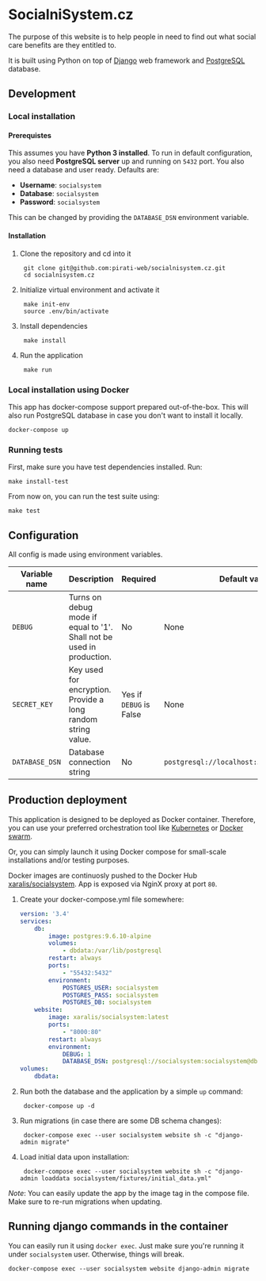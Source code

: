 # SocialniSystem.cz

The purpose of this website is to help people in need to find out what social
care benefits are they entitled to.

It is built using Python on top of [Django](https://www.djangoproject.com/)
web framework and [PostgreSQL](https://www.postgresql.org/) database.

## Development

### Local installation

#### Prerequistes

This assumes you have **Python 3 installed**. To run in default
configuration, you also need **PostgreSQL server** up and running on `5432` port. You
also need a database and user ready. Defaults are:

* **Username**: `socialsystem`
* **Database**: `socialsystem`
* **Password**: `socialsystem`

This can be changed by providing the `DATABASE_DSN` environment variable.

#### Installation

1. Clone the repository and cd into it

        git clone git@github.com:pirati-web/socialnisystem.cz.git
        cd socialnisystem.cz

2. Initialize virtual environment and activate it

        make init-env
        source .env/bin/activate

3. Install dependencies

        make install

4. Run the application

        make run

### Local installation using Docker

This app has docker-compose support prepared out-of-the-box. This will also
run PostgreSQL database in case you don't want to install it locally.

    docker-compose up

### Running tests

First, make sure you have test dependencies installed. Run:

    make install-test

From now on, you can run the test suite using:

    make test


## Configuration

All config is made using environment variables.

| Variable name  | Description                                                           | Required                | Default value                              |
|----------------|-----------------------------------------------------------------------|-------------------------|--------------------------------------------|
| `DEBUG`        | Turns on debug mode if equal to '1'. Shall not be used in production. | No                      | None                                       |
| `SECRET_KEY`   | Key used for encryption. Provide a long random string value.          | Yes if `DEBUG` is False | None                                       |
| `DATABASE_DSN` | Database connection string                                            | No                      | `postgresql://localhost:5432/socialsystem` |


## Production deployment

This application is designed to be deployed as Docker container. Therefore,
you can use your preferred orchestration tool like [Kubernetes](https://kubernetes.io/)
or [Docker swarm](https://github.com/docker/swarm).

Or, you can simply launch it using Docker compose for small-scale installations
and/or testing purposes.

Docker images are continuosly pushed to the Docker Hub
[xaralis/socialsystem](https://hub.docker.com/r/xaralis/socialsystem/). App is
exposed via NginX proxy at port `80`.

1. Create your docker-compose.yml file somewhere:

    ```yaml
    version: '3.4'
    services:
        db:
            image: postgres:9.6.10-alpine
            volumes:
                - dbdata:/var/lib/postgresql
            restart: always
            ports:
                - "55432:5432"
            environment:
                POSTGRES_USER: socialsystem
                POSTGRES_PASS: socialsystem
                POSTGRES_DB: socialsystem
        website:
            image: xaralis/socialsystem:latest
            ports:
                - "8000:80"
            restart: always
            environment:
                DEBUG: 1
                DATABASE_DSN: postgresql://socialsystem:socialsystem@db:5432/socialsystem
    volumes:
        dbdata:
    ```

2. Run both the database and the application by a simple `up` command:

        docker-compose up -d

3. Run migrations (in case there are some DB schema changes):

        docker-compose exec --user socialsystem website sh -c "django-admin migrate"

4. Load initial data upon installation:

        docker-compose exec --user socialsystem website sh -c "django-admin loaddata socialsystem/fixtures/initial_data.yml"

*Note*: You can easily update the app by the image tag in the compose file. Make
sure to re-run migrations when updating.

## Running django commands in the container

You can easily run it using `docker exec`. Just make sure you're running it under `socialsystem` user. Otherwise,
things will break.

    docker-compose exec --user socialsystem website django-admin migrate

